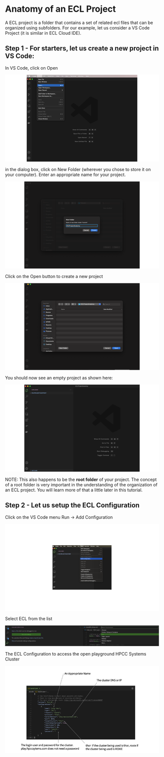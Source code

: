 # Anatomy of an ECL Project

A ECL project is a folder that contains a set of related ecl files that can be organized using subfolders. For our example, let us consider a VS Code Project (it is similar in ECL Cloud IDE). 

## Step 1 - For starters, let us create a new project in VS Code:

In VS Code, click on Open

![](./Images/vscode-project-open.png)

in the dialog box, click on New Folder (wherever you chose to store it on your computer). Enter an appropriate name for your project.

![](./Images/vscode-project-new.png)

Click on the Open button to create a new project

![](./Images/vscode-project-new-open.png)

You should now see an empty project as shown here:

![](./Images/vscode-project-landing.png)

NOTE: This also happens to be the **root folder** of your project. The concept of a root folder is very important in the understanding of the organization of an ECL project. You will learn more of that a little later in this tutorial. 

## Step 2 - Let us setup the ECL Configuration

Click on the VS Code menu Run -> Add Configuration

![](./Images/vscode-ecl-launch-config-1.png)

Select ECL from the list

![](./Images/vscode-ecl-launch-config-2.png)

The ECL Configuration to access the open playground HPCC Systems Cluster

![](./Images/vscode-ecl-launch-config-3.png)